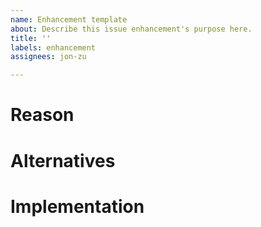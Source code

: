 ```yaml
---
name: Enhancement template
about: Describe this issue enhancement's purpose here.
title: ''
labels: enhancement
assignees: jon-zu

---
```


# Reason

# Alternatives

# Implementation
